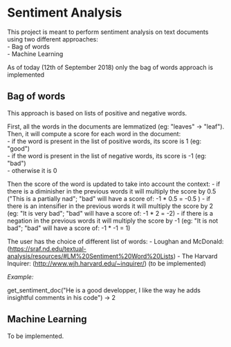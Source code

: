 # Sentiment Analysis

This project is meant to perform sentiment analysis on text documents using two different approaches: <br />
    - Bag of words <br />
    - Machine Learning
    
As of today (12th of September 2018) only the bag of words approach is implemented

## Bag of words

This approach is based on lists of positive and negative words.

First, all the words in the documents are lemmatized (eg: "leaves" -> "leaf").<br />
Then, it will compute a score for each word in the document:<br />
    - if the word is present in the list of positive words, its score is 1 (eg: "good")<br />
    - if the word is present in the list of negative words, its score is -1 (eg: "bad")<br />
    - otherwise it is 0<br />
    
Then the score of the word is updated to take into account the context:
    - if there is a diminisher in the previous words it will multiply the score by 0.5 ("This is a partially nad"; "bad" will have a score of: -1 * 0.5 = -0.5 )
    - if there is an intensifier in the previous words it will multiply the score by 2 (eg: "It is very bad"; "bad" will have a score of: -1 * 2 = -2)
    - if there is a negation in the previous words it will multiply the score by -1 (eg: "It is not bad"; "bad" will have a score of: -1 * -1 = 1)

The user has the choice of different list of words:
    - Loughan and McDonald: (https://sraf.nd.edu/textual-analysis/resources/#LM%20Sentiment%20Word%20Lists)
    - The Harvard Inquirer: (http://www.wjh.harvard.edu/~inquirer/) (to be implemented)
    
*Example:*

get_sentiment_doc("He is a good developper, I like the way he adds insightful comments in his code")
-> 2

## Machine Learning

To be implemented.
